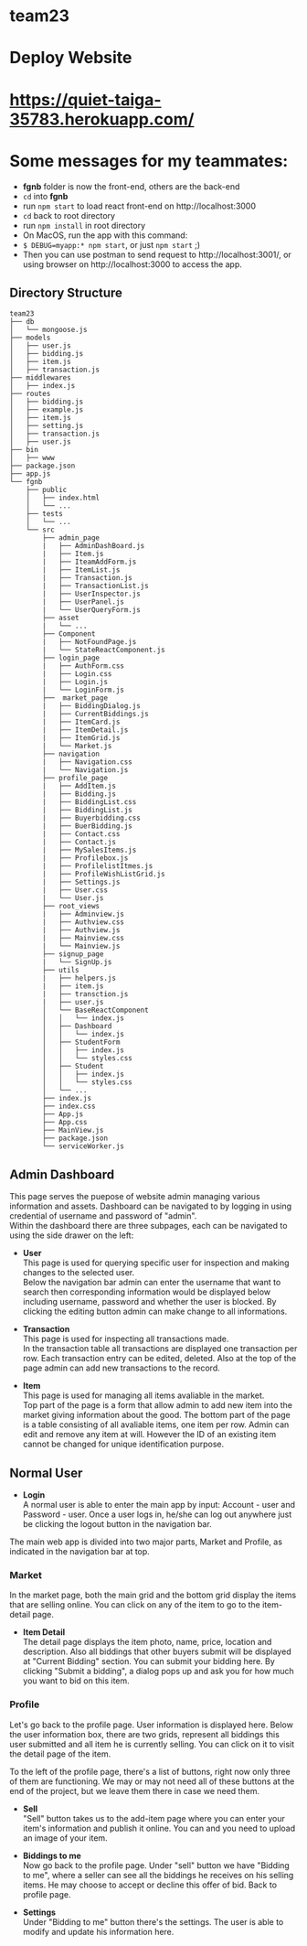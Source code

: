 # team23

# Deploy Website
# https://quiet-taiga-35783.herokuapp.com/

# Some messages for my teammates: 
- **fgnb** folder is now the front-end, others are the back-end
- `cd` into **fgnb**
- run `npm start` to load react front-end on http://localhost:3000
- `cd` back to root directory
- run `npm install` in root directory
- On MacOS, run the app with this command:
- `$ DEBUG=myapp:* npm start`, or just `npm start` ;)
- Then you can use postman to send request to http://localhost:3001/, or using browser on http://localhost:3000 to access the app.

## Directory Structure

```
team23
├── db
│   └── mongoose.js
├── models
│   ├── user.js
│   ├── bidding.js
│   ├── item.js
│   ├── transaction.js
├── middlewares
│   ├── index.js
├── routes
│   ├── bidding.js
│   ├── example.js
│   ├── item.js
│   ├── setting.js
│   ├── transaction.js
│   ├── user.js
├── bin
│   ├── www
├── package.json
├── app.js
└── fgnb
    ├── public
    │   ├── index.html
    │   └── ...
    ├── tests
    │   └── ...
    └── src
        ├── admin_page
        |   ├── AdminDashBoard.js
        |   ├── Item.js
        |   ├── IteamAddForm.js
        |   ├── ItemList.js
        |   ├── Transaction.js
        |   ├── TransactionList.js
        |   ├── UserInspector.js
        |   ├── UserPanel.js
        |   └── UserQueryForm.js 
        ├── asset
        |   └── ...
        ├── Component
        |   ├── NotFoundPage.js
        |   └── StateReactComponent.js
        ├── login_page
        |   ├── AuthForm.css
        |   ├── Login.css
        |   ├── Login.js
        |   └── LoginForm.js
        ├──  market_page
        |   ├── BiddingDialog.js
        |   ├── CurrentBiddings.js
        |   ├── ItemCard.js
        |   ├── ItemDetail.js
        |   ├── ItemGrid.js
        |   └── Market.js
        ├── navigation
        |   ├── Navigation.css
        |   └── Navigation.js
        ├── profile_page
        |   ├── AddItem.js
        |   ├── Bidding.js
        |   ├── BiddingList.css
        |   ├── BiddingList.js
        |   ├── Buyerbidding.css
        |   ├── BuerBidding.js
        |   ├── Contact.css
        |   ├── Contact.js
        |   ├── MySalesItems.js
        |   ├── Profilebox.js
        |   ├── ProfilelistItmes.js
        |   ├── ProfileWishListGrid.js
        |   ├── Settings.js
        |   ├── User.css
        |   └── User.js
        ├── root_views
        |   ├── Adminview.js
        |   ├── Authview.css
        |   ├── Authview.js
        |   ├── Mainview.css
        |   └── Mainview.js
        ├── signup_page
        |   └── SignUp.js
        ├── utils
        |   ├── helpers.js
        |   ├── item.js
        |   ├── transction.js
        |   ├── user.js
        │   └── BaseReactComponent
        │   │   └── index.js
        │   ├── Dashboard
        │   │   └── index.js
        │   ├── StudentForm
        │   │   ├── index.js
        │   │   └── styles.css
        │   ├── Student
        │   │   ├── index.js
        │   │   └── styles.css
        │   └── ...
        ├── index.js
        ├── index.css
        ├── App.js
        ├── App.css
        ├── MainView.js
        ├── package.json
        └── serviceWorker.js
```

## Admin Dashboard
This page serves the puepose of website admin managing various information and assets. Dashboard can be navigated to by logging in using credential of username and password of "admin".  
Within the dashboard there are three subpages, each can be navigated to using the side drawer on the left:

 - **User**  
 This page is used for querying specific user for inspection and making changes to the selected user.  
 Below the navigation bar admin can enter the username that want to search then corresponding information would be displayed below including username, password and whether the user is blocked. By clicking the editing button admin can make change to all informations.

 - **Transaction**  
 This page is used for inspecting all transactions made.  
 In the transaction table all transactions are displayed one transaction per row. Each transaction entry can be edited, deleted. Also at the top of the page admin can add new transactions to the record.

 - **Item**  
 This page is used for managing all items avaliable in the market.  
 Top part of the page is a form that allow admin to add new item into the market giving information about the good. The bottom part of the page is a table consisting of all avaliable items, one item per row. Admin can edit and remove any item at will. However the ID of an existing item cannot be changed for unique identification purpose.

 ## Normal User
  - **Login**  
A normal user is able to enter the main app by input: Account - user and Password - user. Once a user logs in, he/she can log out anywhere just be clicking the logout button in the navigation bar. 

The main web app is divided into two major parts, Market and Profile, as indicated in the navigation bar at top.   

### Market
In the market page, both the main grid and the bottom grid display the items that are selling online. You can click on any of the item to go to the item-detail page. 

 - **Item Detail**  
The detail page displays the item photo, name, price, location and description. Also all biddings that other buyers submit will be displayed at "Current Bidding" section. You can submit your bidding here. By clicking "Submit a bidding", a dialog pops up and ask you for how much you want to bid on this item. 

### Profile
Let's go back to the profile page. User information is displayed here. Below the user information box, there are two grids, represent all biddings this user submitted and all item he is currently selling. You can click on it to visit the detail page of the item. 

To the left of the profile page, there's a list of buttons, right now only three of them are functioning. We may or may not need all of these buttons at the end of the project, but we leave them there in case we need them. 

 - **Sell**  
"Sell" button takes us to the add-item page where you can enter your item's information and publish it online. You can and you need to upload an image of your item. 

 - **Biddings to me**  
Now go back to the profile page. Under "sell" button we have "Bidding to me", where a seller can see all the biddings he receives on his selling items. He may choose to accept or decline this offer of bid. Back to profile page. 

 - **Settings**  
Under "Bidding to me" button there's the settings. The user is able to modify and update his information here. 
